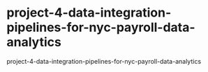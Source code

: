 # project-4-data-integration-pipelines-for-nyc-payroll-data-analytics
project-4-data-integration-pipelines-for-nyc-payroll-data-analytics
